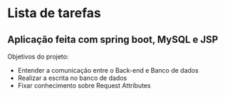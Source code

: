 # Lista de tarefas
## Aplicação feita com spring boot, MySQL e JSP

Objetivos do projeto:
  - Entender a comunicação entre o Back-end e Banco de dados
  - Realizar a escrita no banco de dados
  - Fixar conhecimento sobre Request Attributes
